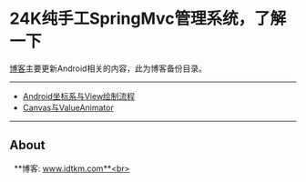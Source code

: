 # 24K纯手工SpringMvc管理系统，了解一下

[博客](http://www.idtkm.com)主要更新Android相关的内容，此为博客备份目录。

******

* [Android坐标系与View绘制流程](https://github.com/Idtk/Blog/blob/master/Blog/1%E3%80%81CoordinateAndProcess.md)
* [Canvas与ValueAnimator](https://github.com/Idtk/Blog/blob/master/Blog/2%E3%80%81CanvasAndValueAnimator.md)

******


## About

&nbsp;&nbsp;**博客: www.idtkm.com**<br>
